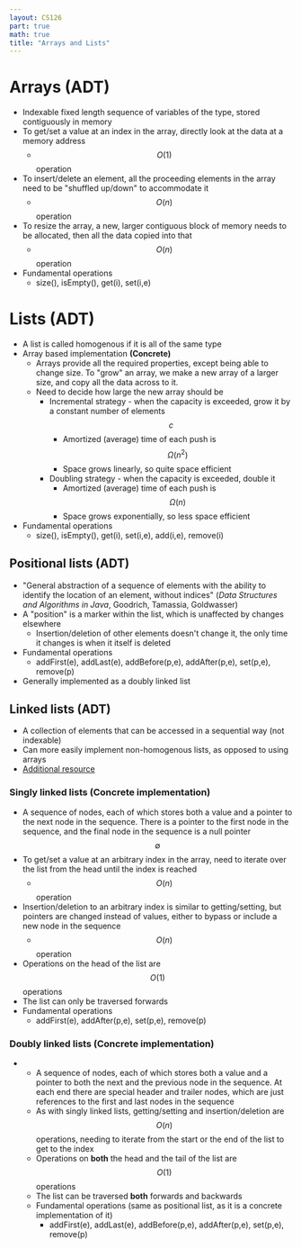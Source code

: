 ```yaml
---
layout: CS126
part: true
math: true
title: "Arrays and Lists"
---
```



# Arrays (ADT)
- Indexable fixed length sequence of variables of the type, stored contiguously
  in memory
- To get/set a value at an index in the array, directly look at the data at a
  memory address
  - $$O(1)$$ operation
- To insert/delete an element, all the proceeding elements in the array need to
  be "shuffled up/down" to accommodate it
  - $$O(n)$$ operation
- To resize the array, a new, larger contiguous block of memory needs to be
  allocated, then all the data copied into that
  - $$O(n)$$ operation
- Fundamental operations
  - size(), isEmpty(), get(i), set(i,e)


# Lists (ADT)
- A list is called homogenous if it is all of the same type
- Array based implementation  **(Concrete)**
  - Arrays provide all the required properties, except being able to change
    size. To "grow" an array, we make a new array of a larger size, and copy all
    the data across to it.
  - Need to decide how large the new array should be
    - Incremental strategy - when the capacity is exceeded, grow it by a
      constant number of elements $$c$$
      - Amortized (average) time of each push is $$\Omega(n^2)$$
      - Space grows linearly, so quite space efficient
    - Doubling strategy - when the capacity is exceeded, double it
      - Amortized (average) time of each push is $$\Omega(n)$$
      - Space grows exponentially, so less space efficient
- Fundamental operations
  - size(), isEmpty(), get(i), set(i,e), add(i,e), remove(i)


## Positional lists (ADT)
- "General abstraction of a sequence of elements with the ability to identify
  the location of an element, without indices" (*Data Structures and Algorithms
  in Java*, Goodrich, Tamassia, Goldwasser)
- A "position" is a marker within the list, which is unaffected by changes
  elsewhere
  - Insertion/deletion of other elements doesn't change it, the only time it
    changes is when it itself is deleted
- Fundamental operations
  - addFirst(e), addLast(e), addBefore(p,e), addAfter(p,e), set(p,e), remove(p)
- Generally implemented as a doubly linked list


## Linked lists (ADT)
- A collection of elements that can be accessed in a sequential way (not
  indexable)
- Can more easily implement non-homogenous lists, as opposed to using arrays
- [Additional
  resource](https://lucasmagnum.medium.com/sidenotes-linked-list-abstract-data-type-and-data-structure-fd2f8276ab53)

### Singly linked lists (Concrete implementation)
- A sequence of nodes, each of which stores both a value and a pointer to the
  next node in the sequence. There is a pointer to the first node in the
  sequence, and the final node in the sequence is a null pointer $$\emptyset$$
- To get/set a value at an arbitrary index in the array, need to iterate over
  the list from the head until the index is reached
  - $$O(n)$$ operation
- Insertion/deletion to an arbitrary index is similar to getting/setting, but
  pointers are changed instead of values, either to bypass or include a new node
  in the sequence
  - $$O(n)$$ operation
- Operations on the head of the list are $$O(1)$$ operations
- The list can only be traversed forwards
- Fundamental operations
  - addFirst(e), addAfter(p,e), set(p,e), remove(p)

### Doubly linked lists (Concrete implementation)
- - A sequence of nodes, each of which stores both a value and a pointer to both
    the next and the previous node in the sequence. At each end there are
    special header and trailer nodes, which are just references to the first and
    last nodes in the sequence
  - As with singly linked lists, getting/setting and insertion/deletion are
    $$O(n)$$ operations, needing to iterate from the start or the end of the list
    to get to the index
  - Operations on **both** the head and the tail of the list are $$O(1)$$
    operations
  - The list can be traversed **both** forwards and backwards
  - Fundamental operations (same as positional list, as it is a concrete
    implementation of it)
    - addFirst(e), addLast(e), addBefore(p,e), addAfter(p,e), set(p,e),
      remove(p)
